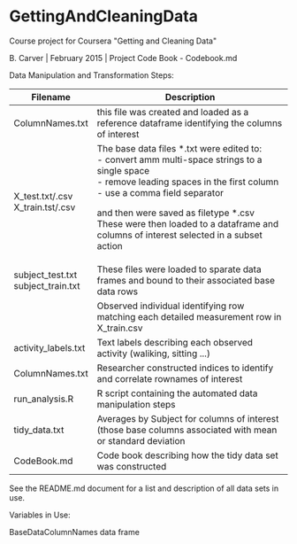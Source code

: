 # GettingAndCleaningData
Course project for Coursera "Getting and Cleaning Data" 

B. Carver | February 2015  |  Project Code Book - Codebook.md

Data Manipulation and Transformation Steps:

| Filename  | Description | 
| ------------- | ------------- |
| ColumnNames.txt  | this file was created and loaded as a reference dataframe identifying the columns of interest 
| X_test.txt/.csv<br>X_train.tst/.csv  | The base data files *.txt were edited to:<br>- convert amm multi-space strings to a single space <br> - remove leading spaces in the first column<br>- use a comma field separator<p>and then were saved as filetype *.csv<br> These were then loaded to a dataframe and columns of interest selected in a subset action| 
| subject_test.txt<br>subject_train.txt  | These files were loaded to sparate data frames and bound to their associated base data rows   |
|   | Observed individual identifying row matching each detailed measurement row in X_train.csv   |
| activity_labels.txt | Text labels describing each observed activity (waliking, sitting ...) |
| ColumnNames.txt  | Researcher constructed indices to identify and correlate rownames of interest |
| run_analysis.R  | R script containing the automated data manipulation steps | 
| tidy_data.txt  | Averages by Subject for columns of interest (those base columns associated with mean or standard deviation |
| CodeBook.md  | Code book describing how the tidy data set was constructed |

See the README.md document for a list and description of all data sets in use.

Variables in Use:

BaseDataColumnNames data frame



